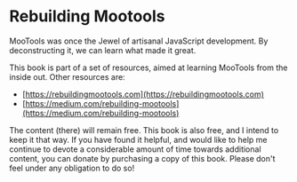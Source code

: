 # Rebuilding Mootools

MooTools was once the Jewel of artisanal JavaScript development.  By deconstructing it, we can learn what made it great.

This book is part of a set of resources, aimed at learning MooTools from the inside out. Other resources are:

- [https://rebuildingmootools.com](https://rebuildingmootools.com)
- [https://medium.com/rebuilding-mootools](https://medium.com/rebuilding-mootools)

The content (there) will remain free. This book is also free, and I intend to keep it that way. If you have found it helpful, and would like to help me continue to devote a considerable amount of time towards additional content, you can donate by purchasing a copy of this book. Please don't feel under any obligation to do so!